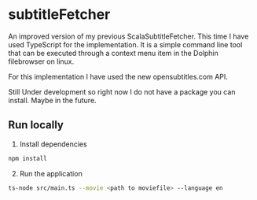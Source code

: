 # subtitleFetcher

An improved version of my previous ScalaSubtitleFetcher. This time I have used TypeScript for the implementation. It is a simple command line tool that can be executed through a context menu item in the Dolphin filebrowser on linux.

For this implementation I have used the new opensubtitles.com API.

Still Under development so right now I do not have a package you can install. Maybe in the future.

## Run locally

1. Install dependencies

```bash
npm install
```

2. Run the application

```bash
ts-node src/main.ts --movie <path to moviefile> --language en
```
